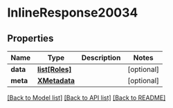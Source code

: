 # InlineResponse20034

## Properties
Name | Type | Description | Notes
------------ | ------------- | ------------- | -------------
**data** | [**list[Roles]**](Roles.md) |  | [optional] 
**meta** | [**XMetadata**](XMetadata.md) |  | [optional] 

[[Back to Model list]](../README.md#documentation-for-models) [[Back to API list]](../README.md#documentation-for-api-endpoints) [[Back to README]](../README.md)

